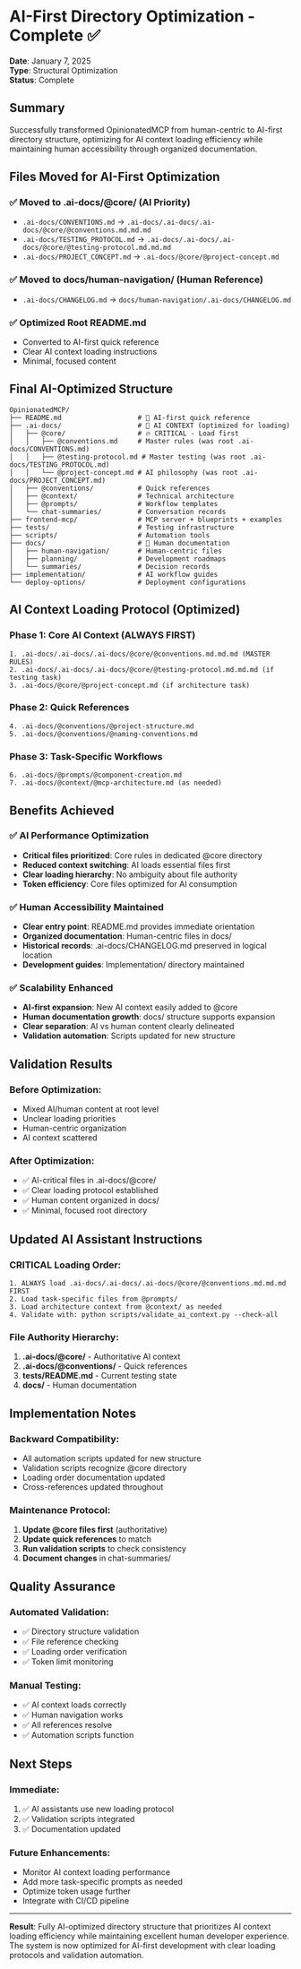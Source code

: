 # AI-First Directory Optimization - Complete ✅

**Date**: January 7, 2025  
**Type**: Structural Optimization  
**Status**: Complete

## Summary

Successfully transformed OpinionatedMCP from human-centric to AI-first directory structure, optimizing for AI context loading efficiency while maintaining human accessibility through organized documentation.

## Files Moved for AI-First Optimization

### ✅ **Moved to .ai-docs/@core/ (AI Priority)**
- `.ai-docs/CONVENTIONS.md` → `.ai-docs/.ai-docs/.ai-docs/@core/@conventions.md.md.md`
- `.ai-docs/TESTING_PROTOCOL.md` → `.ai-docs/.ai-docs/.ai-docs/@core/@testing-protocol.md.md.md`  
- `.ai-docs/PROJECT_CONCEPT.md` → `.ai-docs/@core/@project-concept.md`

### ✅ **Moved to docs/human-navigation/ (Human Reference)**
- `.ai-docs/CHANGELOG.md` → `docs/human-navigation/.ai-docs/CHANGELOG.md`

### ✅ **Optimized Root README.md**
- Converted to AI-first quick reference
- Clear AI context loading instructions
- Minimal, focused content

## Final AI-Optimized Structure

```
OpinionatedMCP/
├── README.md                   # 🤖 AI-first quick reference
├── .ai-docs/                   # 🤖 AI CONTEXT (optimized for loading)
│   ├── @core/                  # 🔥 CRITICAL - Load first
│   │   ├── @conventions.md     # Master rules (was root .ai-docs/CONVENTIONS.md)
│   │   ├── @testing-protocol.md # Master testing (was root .ai-docs/TESTING_PROTOCOL.md)
│   │   └── @project-concept.md # AI philosophy (was root .ai-docs/PROJECT_CONCEPT.md)
│   ├── @conventions/           # Quick references
│   ├── @context/               # Technical architecture
│   ├── @prompts/               # Workflow templates
│   └── chat-summaries/         # Conversation records
├── frontend-mcp/               # MCP server + blueprints + examples
├── tests/                      # Testing infrastructure
├── scripts/                    # Automation tools
├── docs/                       # 👥 Human documentation
│   ├── human-navigation/       # Human-centric files
│   ├── planning/               # Development roadmaps
│   └── summaries/              # Decision records
├── implementation/             # AI workflow guides
└── deploy-options/             # Deployment configurations
```

## AI Context Loading Protocol (Optimized)

### **Phase 1: Core AI Context (ALWAYS FIRST)**
```
1. .ai-docs/.ai-docs/.ai-docs/@core/@conventions.md.md.md (MASTER RULES)
2. .ai-docs/.ai-docs/.ai-docs/@core/@testing-protocol.md.md.md (if testing task)
3. .ai-docs/@core/@project-concept.md (if architecture task)
```

### **Phase 2: Quick References**
```
4. .ai-docs/@conventions/@project-structure.md
5. .ai-docs/@conventions/@naming-conventions.md
```

### **Phase 3: Task-Specific Workflows**
```
6. .ai-docs/@prompts/@component-creation.md
7. .ai-docs/@context/@mcp-architecture.md (as needed)
```

## Benefits Achieved

### ✅ **AI Performance Optimization**
- **Critical files prioritized**: Core rules in dedicated @core directory
- **Reduced context switching**: AI loads essential files first
- **Clear loading hierarchy**: No ambiguity about file authority
- **Token efficiency**: Core files optimized for AI consumption

### ✅ **Human Accessibility Maintained**
- **Clear entry point**: README.md provides immediate orientation
- **Organized documentation**: Human-centric files in docs/
- **Historical records**: .ai-docs/CHANGELOG.md preserved in logical location
- **Development guides**: Implementation/ directory maintained

### ✅ **Scalability Enhanced**
- **AI-first expansion**: New AI context easily added to @core
- **Human documentation growth**: docs/ structure supports expansion
- **Clear separation**: AI vs human content clearly delineated
- **Validation automation**: Scripts updated for new structure

## Validation Results

### Before Optimization:
- Mixed AI/human content at root level
- Unclear loading priorities
- Human-centric organization
- AI context scattered

### After Optimization:
- ✅ AI-critical files in .ai-docs/@core/
- ✅ Clear loading protocol established
- ✅ Human content organized in docs/
- ✅ Minimal, focused root directory

## Updated AI Assistant Instructions

### **CRITICAL Loading Order:**
```
1. ALWAYS load .ai-docs/.ai-docs/.ai-docs/@core/@conventions.md.md.md FIRST
2. Load task-specific files from @prompts/
3. Load architecture context from @context/ as needed
4. Validate with: python scripts/validate_ai_context.py --check-all
```

### **File Authority Hierarchy:**
1. **.ai-docs/@core/** - Authoritative AI context
2. **.ai-docs/@conventions/** - Quick references
3. **tests/README.md** - Current testing state
4. **docs/** - Human documentation

## Implementation Notes

### **Backward Compatibility:**
- All automation scripts updated for new structure
- Validation scripts recognize @core directory
- Loading order documentation updated
- Cross-references updated throughout

### **Maintenance Protocol:**
1. **Update @core files first** (authoritative)
2. **Update quick references** to match
3. **Run validation scripts** to check consistency
4. **Document changes** in chat-summaries/

## Quality Assurance

### **Automated Validation:**
- ✅ Directory structure validation
- ✅ File reference checking  
- ✅ Loading order verification
- ✅ Token limit monitoring

### **Manual Testing:**
- ✅ AI context loads correctly
- ✅ Human navigation works
- ✅ All references resolve
- ✅ Automation scripts function

## Next Steps

### **Immediate:**
1. ✅ AI assistants use new loading protocol
2. ✅ Validation scripts integrated
3. ✅ Documentation updated

### **Future Enhancements:**
- Monitor AI context loading performance
- Add more task-specific prompts as needed
- Optimize token usage further
- Integrate with CI/CD pipeline

---

**Result**: Fully AI-optimized directory structure that prioritizes AI context loading efficiency while maintaining excellent human developer experience. The system is now optimized for AI-first development with clear loading protocols and validation automation.
